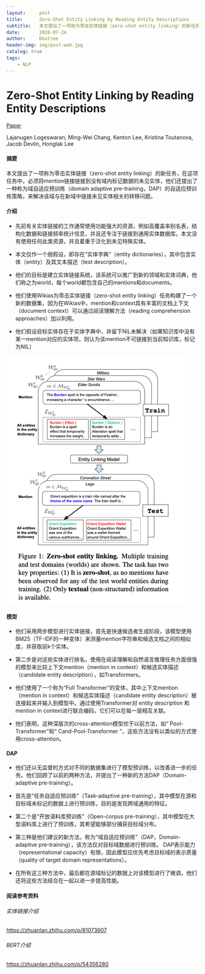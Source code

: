 ```yaml
---
layout:		post
title:		Zero-Shot Entity Linking by Reading Entity Descriptions
subtitle:	本文提出了一项称为零击实体链接（zero-shot entity linking）的新任务，在这项任务中，必须将mention链接链接到没有域内标记数据的未见实体，他们还提出了一种称为域自适应预训练（domain adaptive pre-training，DAP）的自适应预训练策略，来解决该域与在新域中链接未见实体相关的转移问题。
date:       2020-07-24
author:     Doutree
header-img: img/post-web.jpg
catalog: true
tags:
    - NLP
---
```


# Zero-Shot Entity Linking by Reading Entity Descriptions

[Paper](https://arxiv.org/abs/1906.07348)

Lajanugen Logeswaran, Ming-Wei Chang, Kenton Lee, Kristina Toutanova, Jacob Devlin, Honglak Lee

#### 摘要

本文提出了一项称为零击实体链接（zero-shot entity linking）的新任务，在这项任务中，必须将mention链接链接到没有域内标记数据的未见实体，他们还提出了一种称为域自适应预训练（domain adaptive pre-training，DAP）的自适应预训练策略，来解决该域与在新域中链接未见实体相关的转移问题。

#### 介绍

- 先前有关实体链接的工作通常使用功能强大的资源，例如高覆盖率别名表，结构化数据和链接频率统计信息，并且还专注于链接到通用实体数据库。本文没有使用任何此类资源，并且着重于泛化到未见特殊实体。

- 本文仅作一个弱假设，即存在“实体字典”（entity dictionaries），其中包含实体（entity）及其文本描述（test description）。

- 他们的目标是建立实体链接系统，该系统可以推广到新的领域和实体词典，他们称之为world，每个world都包含自己的mentions和documents。


- 他们使用Wikias为零击实体链接（zero-shot entity linking）任务构建了一个新的数据集，因为在Wikias中，mention和context具有丰富的文档上下文（document context）可以通过阅读理解方法（reading comprehension approaches）加以利用。

- 他们假设目标实体存在于实体字典中，并留下NIL未解决（如果知识库中没有某一mention对应的实体项，则认为该mention不可链接到当前知识库，标记为NIL）

![image-20200530154734548](../assets/image-20200530154734548.png)



#### 模型

- 他们采用两步模型进行实体链接，首先是快速候选者生成阶段，该模型使用BM25（TF-IDF的一种变体）来测量mention字符串和候选文档之间的相似度，并获取前k个实体。
- 第二步是对这些实体进行排名，使用在阅读理解和自然语言推理任务方面很强的模型来比较上下文mention（mention in context）和候选实体描述（candidate entity description），如Transformers。
- 他们使用了一个称为“Full Transformer”的变体，其中上下文mention（mention in context）和候选实体描述（candidate entity description）被连接起来并输入到模型中。通过使用Transformer对 entity description 和mention in context进行联合编码，它们可以在每一层相互关联。

- 他们表明，这种深层次的cross-attention模型优于以前方法，如“ Pool-Transformer”和“ Cand-Pool-Transformer ”，这些方法没有以类似的方式使用cross-attention。

#### DAP

- 他们还以无监督的方式对不同的数据集进行了模型预训练，以改善进一步的任务。他们回顾了以前的两种方法，并提出了一种新的方法DAP（Domain-adaptive pre-training）。

- 首先是“任务自适应预训练”（Task-adaptive pre-training），其中模型在源和目标域未标记的数据上进行预训练，目的是发现跨域通用的特征。

- 第二个是“开放语料库预训练”（Open-corpus pre-training），其中模型在大型语料库上进行了预训练，其希望能够部分捕获目标域分布。

- 第三种是他们建议的新方法，称为“域自适应预训练”（DAP，Domain-adaptive pre-training），该方法仅对目标域数据进行预训练。 DAP表示能力（representational capacity）有限，因此模型应优先考虑目标域的表示质量（quality of target domain representations）。

- 在所有这三种方法中，最后都在源域标记的数据上对该模型进行了微调，他们还将这些方法结合在一起以进一步提高性能。

#### 阅读参考资料

###### 实体链接介绍

https://zhuanlan.zhihu.com/p/81073607

###### BERT介绍

https://zhuanlan.zhihu.com/p/54356280